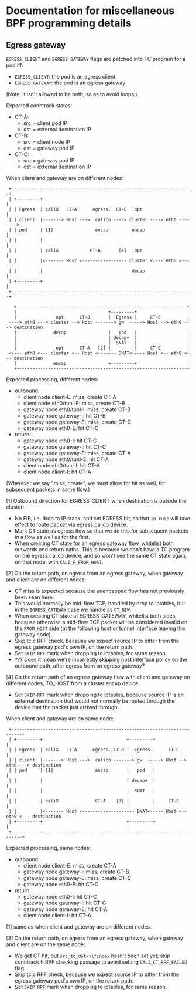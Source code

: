 
# Documentation for miscellaneous BPF programming details

## Egress gateway

`EGRESS_CLIENT` and `EGRESS_GATEWAY` flags are patched into TC program
for a pod iff:
- `EGRESS_CLIENT`: the pod is an egress client
- `EGRESS_GATEWAY`: the pod is an egress gateway.

(Note, it isn't allowed to be both, so as to avoid loops.)

Expected conntrack states:
- CT-A:
  - src = client pod IP
  - dst = external destination IP
- CT-B:
  - src = client node IP
  - dst = gateway pod IP
- CT-C:
  - src = gateway pod IP
  - dst = external destination IP

When client and gateway are on different nodes:

```
 +---------------------------------------------------------------------+
 | +---------+                                                         |
 | | Egress  | caliX   CT-A      egress.  CT-B   opt                   |
 | | client  |-------> Host --->  calico ----> cluster ----> eth0 -------->
 | | pod     | [1]                encap         encap                  |
 | |         |                                                         |
 | |         | caliX            CT-A       [4]   opt                   |
 | |         |<------- Host <----------------- cluster <---- eth0 <--------
 | |         |                                  decap                  |
 | +---------+                                                         |
 +---------------------------------------------------------------------+

   +-----------------------------------------------------------------+
   |                                   +---------+                   |
   |               opt      CT-B       |  Egress |     CT-C          |
 ----> eth0 ---> cluster --> Host -------> gw  -----> Host --> eth0 ---> destination
   |              decap                |   pod   |                   |
   |                                   | decap+  |                   |
   |                                   |  SNAT   |                   |
   |               opt      CT-A   [2] |         |     CT-C          |
 <---- eth0 <--- cluster <-- Host <------- DNAT<----- Host <-- eth0 <--- destination
   |              encap                +---------+                   |
   +-----------------------------------------------------------------+
```

Expected processing, different nodes:
- outbound:
  - client node client-E: miss, create CT-A
  - client node eth0/tunl-E: miss, create CT-B
  - gateway node eth0/tunl-I: miss, create CT-B
  - gateway node gateway-I: hit CT-B
  - gateway node gateway-E: miss, create CT-C
  - gateway node eth0-E: hit CT-C
- return:
  - gateway node eth0-I: hit CT-C
  - gateway node gateway-I: hit CT-C
  - gateway node gateway-E: miss, create CT-A
  - gateway node eth0/tunl-E: hit CT-A
  - client node eth0/tunl-I: hit CT-A
  - client node client-I: hit CT-A

(Wherever we say "miss, create", we must allow for hit as well, for
subsequent packets in same flow.)

[1] Outbound direction for EGRESS_CLIENT when destination is outside
the cluster:
- No FIB, i.e. drop to IP stack, and set EGRESS bit, so that `ip rule`
  will take effect to route packet via egress.calico device.
- Mark CT state as egress flow so that we do this for subsequent
  packets in a flow as well as for the first.
- When creating CT state for an egress gateway flow, whitelist both
  outwards and return paths.  This is because we don't have a TC
  program on the egress.calico device, and so won't see the same CT
  state again, on that node, with `CALI_F_FROM_HOST`.

[2] On the return path, on egress from an egress gateway, when gateway
and client are on different nodes:
- CT miss is expected because the unencapped flow has not previously
  been seen here.
- This would normally be mid-flow TCP, handled by drop to iptables,
  but in the `EGRESS_GATEWAY` case we handle as `CT_NEW`.
- When creating CT state at EGRESS_GATEWAY, whitelist both sides,
  because otherwise a mid-flow TCP packet will be considered invalid
  on the `FROM_HOST` side (at the following host or tunnel interface
  leaving the gateway node).
- Skip tc.c RPF check, because we expect source IP to differ from the
  egress gateway pod's own IP, on the return path.
- Set `SKIP_RPF` mark when dropping to iptables, for same reason.
- ??? Does it mean we're incorrectly skipping host interface policy on
  the outbound path, after egress from on egress gateway?

[4] On the return path of an egress gateway flow with client and
gateway on different nodes, TO_HOST from a cluster encap device:
- Set `SKIP-RPF` mark when dropping to iptables, because source IP is
  an external destination that would not normally be routed through
  the device that the packet just arrived through.

When client and gateway are on same node:

```
 +--------------------------------------------------------------------------+
 | +---------+                                +---------+                   |
 | | Egress  | caliX   CT-A      egress. CT-B |  Egress |     CT-C          |
 | | client  |-------> Host --->  calico -------> gw  -----> Host --> eth0 ---> destination
 | | pod     | [1]                encap       |   pod   |                   |
 | |         |                                | decap+  |                   |
 | |         |                                |  SNAT   |                   |
 | |         | caliX              CT-A    [3] |         |     CT-C          |
 | |         |<------- Host <-------------------- DNAT<----- Host <-- eth0 <--- destination
 | +---------+                                +---------+                   |
 +--------------------------------------------------------------------------+
```

Expected processing, same nodes:
- outbound:
  - client node client-E: miss, create CT-A
  - gateway node gateway-I: miss, create CT-B
  - gateway node gateway-E: miss, create CT-C
  - gateway node eth0-E: hit CT-C
- return:
  - gateway node eth0-I: hit CT-C
  - gateway node gateway-I: hit CT-C
  - gateway node gateway-E: hit CT-A
  - client node client-I: hit CT-A

[1] same as when client and gateway are on different nodes.

[3] On the return path, on egress from an egress gateway, when gateway
and client are on the same node:
- We get CT hit, but `src_to_dst->ifindex` hasn't been set yet; skip
  conntrack.h RPF checking passage to avoid setting
  `CALI_CT_RPF_FAILED` flag.
- Skip tc.c RPF check, because we expect source IP to differ from the
  egress gateway pod's own IP, on the return path.
- Set `SKIP_RPF` mark when dropping to iptables, for same reason.
